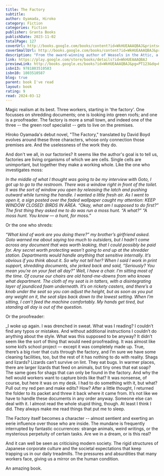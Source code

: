 ```yaml
---
title: The Factory
subtitle: 
author: Oyamada, Hiroko
category: Fiction
categories: Fiction
publisher: Granta Books
publishDate: 2023-11-02
totalPage: 127
coverUrl: http://books.google.com/books/content?id=WkHUEAAAQBAJ&printsec=frontcover&img=1&zoom=1&edge=curl&source=gbs_api
coverSmallUrl: http://books.google.com/books/content?id=WkHUEAAAQBAJ&printsec=frontcover&img=1&zoom=5&edge=curl&source=gbs_api
description: "From the award-winning author of Weasels in the Attic, a modern fable about the world of work Beyond the town, there is the factory. Beyond the factory, there is nothing. Within the sprawling industrial complex, three new employees are each assigned a department. There, each must focuses on a specific task: one shreds paper, one proofreads documents, and another studies the moss growing all over the expansive grounds. As they grow accustomed to the routine and co-workers, their lives become governed by their work--days take on a strange logic and momentum, and little by little, the margins of reality seem to be dissolving: Where does the factory end and the rest of the world begin? What's going on with the strange animals here? And after a while--it could be weeks or years--the three workers struggle to answer the most basic question: What am I doing here? With hints of Kafka and Beckett and unexpected moments of creeping humour, The Factory is a vivid, and sometimes surreal, portrait of the absurdity and meaninglessness of the modern workplace."
link: https://play.google.com/store/books/details?id=WkHUEAAAQBAJ
previewLink: http://books.google.es/books?id=WkHUEAAAQBAJ&pg=PT123&dq=Hiriko+oyamada,+The+Factory&hl=&as_pt=BOOKS&cd=1&source=gbs_api
isbn13: 9781803510583
isbn10: 1803510587
blog: true
parent: book I've read
layout: book
rating: 9
read: 2024-03-12
---
```

  
Magic realism at its best.  Three workers, starting in 'the factory'. One focusses on shredding documents; one is looking into green roofs; and one is a proofreader. The factory is more a small town, and indeed one of the three -- the green roof specialist -- gets to live on the premises.  
  
Hiroko Oyamada's debut novel, "The Factory," translated by David Boyd evolves around these three characters, whose only connection those premises are.  And the uselessness of the work they do.  
  
And don't we all, in our factories?  It seems like the author's goal is to tell us, factories are living organisms of which we are cells.  Single cells are unimportant, but together they make a working whole.  Like the one who investigates moss:  
  
_In the middle of what I thought was going to be my interview with Goto, I got up to go to the restroom. There was a window right in front of the toilet. It was the sort of window you open by releasing the latch and pushing outward while turning the handle. I wanted a little fresh air. As I went to open it, a sign posted over the faded wallpaper caught my attention: KEEP WINDOW CLOSED: BIRDS IN AREA. “Okay, what am I supposed to do first?” The first thing they asked me to do was run a moss hunt. “A what?” “A moss hunt. You know — a hunt, for moss.”_  
  
Or the one who shreds:  
  
_“What kind of work are you doing there?” my brother’s girlfriend asked. Goto warned me about saying too much to outsiders, but I hadn’t come across any document that was worth leaking, that I could possibly be paid for. Any secret worth protecting wasn’t going to end up at the shredder station. Departments would handle anything that sensitive internally. It’s obvious if you think about it. So why not tell her? When I said I work in print support, shredding documents, she jerked back and said, “Seriously? You mean you’re on your feet all day?” Well, I have a chair. I’m sitting most of the time. Of course our chairs are old hand-me-downs from who knows what department. The cloth of my seat is in tatters, with a disintegrating layer of jaundiced foam underneath. It’s on rickety casters, and there’s a knob under the seat so you can adjust the height, but as soon as you put any weight on it, the seat slips back down to the lowest setting. When I’m sitting, I can’t feed the machine comfortably. My hands get tired, but standing all day is out of the question._  
  
Or the proofreader:  
  
_I woke up again. I was drenched in sweat. What was I reading? I couldn’t find any typos or mistakes. And without additional instructions I couldn’t do anything about the style. What was this supposed to be anyway? It didn’t seem like the sort of thing that would need proofreading. It was almost like some kid’s school project — except it was completely made up. True, there’s a big river that cuts through the factory, and I’m sure we have some cleaning facilities, too, but the rest of it has nothing to do with reality. Shags and lizards? Lizards can’t survive on lint. They eat bugs. In warmer places, there are larger lizards that feed on animals, but tiny ones that eat soap? The same goes for shags that can only be found in the factory. And why the hell would workers want to capture birds like that? It was nonsense, of course, but here it was on my desk. I had to do something with it, but what? Pull out my red pen and make edits? How? After a little thought, I returned the folder to its packet and threw it back where it came from. It’s not like we have to handle these documents in any order anyway. Someone else can deal with it. I almost read the whole stupid thing, though. At least I think I did. They always make me read things that put me to sleep.  
  
The Factory itself becomes a character -- almost sentient and exerting an eerie influence over those who are inside. The mundane is frequently interrupted by fantastic occurrences: strange animals, weird writings, or the mysterious perpetuity of certain tasks.  Are we in a dream, or is this real?  
  
And it can well be seen as criticising modern society. The rigid structures of Japanese corporate culture and the societal expectations that keep trapping us in our daily treadmills. The pressures and absurdities that many workers face, giving us a mirror on the human condition.  
  
An amazing book.